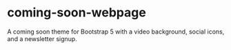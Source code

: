 # coming-soon-webpage
A coming soon theme for Bootstrap 5 with a video background, social icons, and a newsletter signup.

